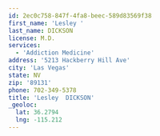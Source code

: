 ```yaml
---
id: 2ec0c758-847f-4fa8-beec-589d83569f38
first_name: 'Lesley '
last_name: DICKSON
license: M.D.
services:
  - 'Addiction Medicine'
address: '5213 Hackberry Hill Ave'
city: 'Las Vegas'
state: NV
zip: '89131'
phone: 702-349-5378
title: 'Lesley  DICKSON'
_geoloc:
  lat: 36.2794
  lng: -115.212
---
```

